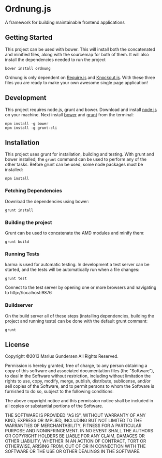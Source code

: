 # Ordnung.js

A framework for building maintainable frontend applications

## Getting Started

This project can be used with bower. This will install both the concatenated and minified files, along with the sourcemap for both of them. It will also install the dependencies needed to run the project

```shell
bower install ordnung
```

Ordnung is only dependent on [Require.js](http://requirejs.org) and [Knockout.js](http://knockoutjs.com). With these three files you are ready to make your own awesome single page application!


## Development

This project requires node.js, grunt and bower. Download and install [node js](http://www.nodejs.org) on your machine. Next install [bower](https://github.com/bower/bower) and [grunt](http://gruntjs.com) from the terminal: 

```shell
npm install -g bower
npm install -g grunt-cli
```

## Installation

This project uses grunt for installation, building and testing. With grunt and bower installed, the `grunt` command can be used to perform any of the other tasks. Before grunt can be used, some node packages must be installed:


```shell
npm install
```


### Fetching Dependencies

Download the dependencies using bower:

```shell
grunt install
```

### Building the project

Grunt can be used to concatenate the AMD modules and minify them:

```shell
grunt build
```

### Running Tests

karma is used for automatic testing. In development a test server can be started, and the tests will be automatically run when a file changes:

```shell
grunt test
```

Connect to the test server by opening one or more browsers and navigating to http://localhost:9876

### Buildserver

On the build server all of these steps (installing dependencies, building the project and running tests) can be done with the default grunt commant:


```shell
grunt
```


## License

Copyright ©2013 Marius Gundersen All Rights Reserved.

Permission is hereby granted, free of charge, to any person obtaining a copy of this software and associated documentation files (the "Software"), to deal in the Software without restriction, including without limitation the rights to use, copy, modify, merge, publish, distribute, sublicense, and/or sell copies of the Software, and to permit persons to whom the Software is furnished to do so, subject to the following conditions:

The above copyright notice and this permission notice shall be included in all copies or substantial portions of the Software.

THE SOFTWARE IS PROVIDED "AS IS", WITHOUT WARRANTY OF ANY KIND, EXPRESS OR IMPLIED, INCLUDING BUT NOT LIMITED TO THE WARRANTIES OF MERCHANTABILITY, FITNESS FOR A PARTICULAR PURPOSE AND NONINFRINGEMENT. IN NO EVENT SHALL THE AUTHORS OR COPYRIGHT HOLDERS BE LIABLE FOR ANY CLAIM, DAMAGES OR OTHER LIABILITY, WHETHER IN AN ACTION OF CONTRACT, TORT OR OTHERWISE, ARISING FROM, OUT OF OR IN CONNECTION WITH THE SOFTWARE OR THE USE OR OTHER DEALINGS IN THE SOFTWARE.